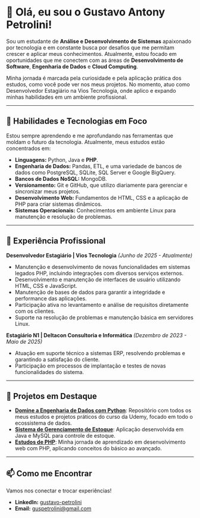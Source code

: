 # 👋 Olá, eu sou o Gustavo Antony Petrolini!

Sou um estudante de **Análise e Desenvolvimento de Sistemas** apaixonado por tecnologia e em constante busca por desafios que me permitam crescer e aplicar meus conhecimentos. Atualmente, estou focado em oportunidades que me conectem com as áreas de **Desenvolvimento de Software**, **Engenharia de Dados** e **Cloud Computing**.

Minha jornada é marcada pela curiosidade e pela aplicação prática dos estudos, como você pode ver nos meus projetos. No momento, atuo como Desenvolvedor Estagiário na Vios Tecnologia, onde aplico e expando minhas habilidades em um ambiente profissional.

---

## 🚀 Habilidades e Tecnologias em Foco

Estou sempre aprendendo e me aprofundando nas ferramentas que moldam o futuro da tecnologia. Atualmente, meus estudos estão concentrados em:

* **Linguagens:** Python, Java e **PHP**.
* **Engenharia de Dados:** Pandas, ETL, e uma variedade de bancos de dados como PostgreSQL, SQLite, SQL Server e Google BigQuery.
* **Bancos de Dados NoSQL:** MongoDB.
* **Versionamento:** Git e GitHub, que utilizo diariamente para gerenciar e sincronizar meus projetos.
* **Desenvolvimento Web:** Fundamentos de HTML, CSS e a aplicação de PHP para criar sistemas dinâmicos.
* **Sistemas Operacionais:** Conhecimentos em ambiente Linux para manutenção e resolução de problemas.

---

## 💼 Experiência Profissional

**Desenvolvedor Estagiário | Vios Tecnologia**
*(Junho de 2025 - Atualmente)*
* Manutenção e desenvolvimento de novas funcionalidades em sistemas legados PHP, incluindo integrações com diversos serviços externos.
* Desenvolvimento e manutenção de interfaces de usuário utilizando HTML, CSS e JavaScript.
* Manutenção de bases de dados para garantir a integridade e performance das aplicações.
* Participação ativa no levantamento e análise de requisitos diretamente com os clientes.
* Suporte na resolução de problemas e manutenção básica em servidores Linux.

**Estagiário N1 | Deltacon Consultoria e Informática**
*(Dezembro de 2023 - Maio de 2025)*
* Atuação em suporte técnico a sistemas ERP, resolvendo problemas e garantindo a satisfação do cliente.
* Participação em processos de implantação e testes de novas funcionalidades do sistema.

---

## 📂 Projetos em Destaque

* **[Domine a Engenharia de Dados com Python](https://github.com/GPetrolini/Domine-a-Engenharia-de-Dados-Curso-Udemy)**: Repositório com todos os meus estudos e projetos práticos do curso da Udemy, focado em todo o ecossistema de dados.
* **[Sistema de Gerenciamento de Estoque](https://github.com/GPetrolini/A3psc)**: Aplicação desenvolvida em Java e MySQL para controle de estoque.
* **[Estudos de PHP](https://github.com/GPetrolini/curso-php-cod3r)**: Minha jornada de aprendizado em desenvolvimento web com PHP, aplicando conceitos do básico ao avançado.

---

## 📫 Como me Encontrar

Vamos nos conectar e trocar experiências!

* **LinkedIn:** [gustavo-petrolini](https://www.linkedin.com/in/gustavo-petrolini-b8739b15b/)
* **Email:** guspetrolini@gmail.com
